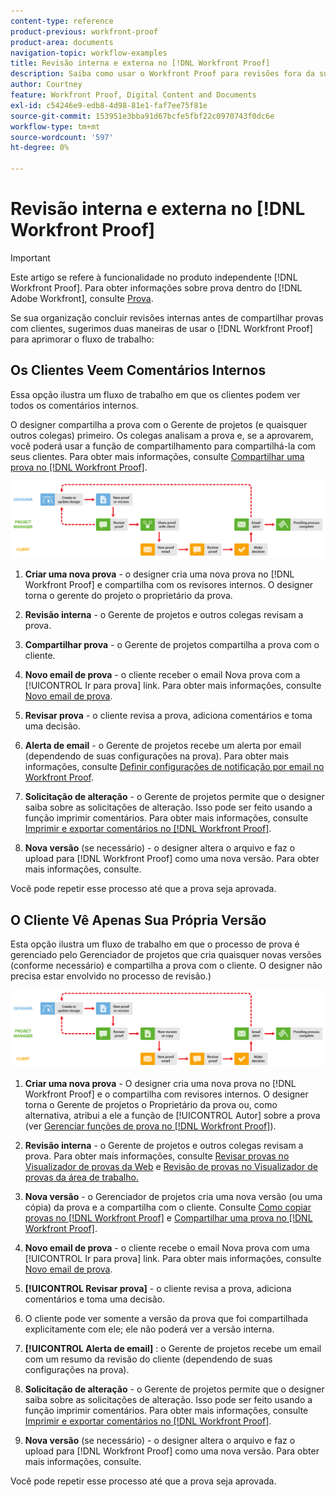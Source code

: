 ```yaml
---
content-type: reference
product-previous: workfront-proof
product-area: documents
navigation-topic: workflow-examples
title: Revisão interna e externa no [!DNL Workfront Proof]
description: Saiba como usar o Workfront Proof para revisões fora da sua organização.
author: Courtney
feature: Workfront Proof, Digital Content and Documents
exl-id: c54246e9-edb8-4d98-81e1-faf7ee75f81e
source-git-commit: 153951e3bba91d67bcfe5fbf22c0970743f0dc6e
workflow-type: tm+mt
source-wordcount: '597'
ht-degree: 0%

---
```


# Revisão interna e externa no [!DNL Workfront Proof]

>[!IMPORTANT]
>
>Este artigo se refere à funcionalidade no produto independente [!DNL Workfront Proof]. Para obter informações sobre prova dentro do [!DNL Adobe Workfront], consulte [Prova](../../../review-and-approve-work/proofing/proofing.md).

Se sua organização concluir revisões internas antes de compartilhar provas com clientes, sugerimos duas maneiras de usar o [!DNL Workfront Proof] para aprimorar o fluxo de trabalho:

## Os Clientes Veem Comentários Internos

Essa opção ilustra um fluxo de trabalho em que os clientes podem ver todos os comentários internos.

O designer compartilha a prova com o Gerente de projetos (e quaisquer outros colegas) primeiro. Os colegas analisam a prova e, se a aprovarem, você poderá usar a função de compartilhamento para compartilhá-la com seus clientes. Para obter mais informações, consulte [Compartilhar uma prova no [!DNL Workfront Proof]](../../../workfront-proof/wp-work-proofsfiles/share-proofs-and-files/share-proof.md).

![internal_external_option_A.png](assets/internal_external_-_option_A.png)

1. **Criar uma nova prova** - o designer cria uma nova prova no [!DNL Workfront Proof] e compartilha com os revisores internos. O designer torna o gerente do projeto o proprietário da prova.
1. **Revisão interna** - o Gerente de projetos e outros colegas revisam a prova.
1. **Compartilhar prova** - o Gerente de projetos compartilha a prova com o cliente.
1. **Novo email de prova** - o cliente receber o email Nova prova com a [!UICONTROL Ir para prova] link. Para obter mais informações, consulte [Novo email de prova](../../../workfront-proof/wp-emailsntfctns/proof-notifications-and-reminders/new-proof-email.md).

1. **Revisar prova** - o cliente revisa a prova, adiciona comentários e toma uma decisão.
1. **Alerta de email** - o Gerente de projetos recebe um alerta por email (dependendo de suas configurações na prova). Para obter mais informações, consulte [Definir configurações de notificação por email no Workfront Proof](../../../workfront-proof/wp-emailsntfctns/email-alerts/config-email-notification-settings-wp.md).

1. **Solicitação de alteração** - o Gerente de projetos permite que o designer saiba sobre as solicitações de alteração. Isso pode ser feito usando a função imprimir comentários. Para obter mais informações, consulte [Imprimir e exportar comentários no [!DNL Workfront Proof]](../../../workfront-proof/wp-work-proofsfiles/organize-your-work/print-and-export-comments.md).

1. **Nova versão** (se necessário) - o designer altera o arquivo e faz o upload para [!DNL Workfront Proof] como uma nova versão. Para obter mais informações, consulte.

Você pode repetir esse processo até que a prova seja aprovada.

## O Cliente Vê Apenas Sua Própria Versão

Esta opção ilustra um fluxo de trabalho em que o processo de prova é gerenciado pelo Gerenciador de projetos que cria quaisquer novas versões (conforme necessário) e compartilha a prova com o cliente. O designer não precisa estar envolvido no processo de revisão.)

![internal_external_option_B.png](assets/internal_external_-_option_B.png)

1. **Criar uma nova prova** - O designer cria uma nova prova no [!DNL Workfront Proof] e o compartilha com revisores internos. O designer torna o Gerente de projetos o Proprietário da prova ou, como alternativa, atribui a ele a função de [!UICONTROL Autor] sobre a prova (ver [Gerenciar funções de prova no [!DNL Workfront Proof]](../../../workfront-proof/wp-work-proofsfiles/share-proofs-and-files/manage-proof-roles.md)).

1. **Revisão interna** - o Gerente de projetos e outros colegas revisam a prova. Para obter mais informações, consulte [Revisar provas no Visualizador de provas da Web](https://support.workfront.com/hc/en-us/sections/115000275214-Reviewing-Proofs-in-the-Web-Proofing-Viewer) e [Revisão de provas no Visualizador de provas da área de trabalho.](https://support.workfront.com/hc/en-us/sections/360000686434-Reviewing-Proofs-in-the-Desktop-Proofing-Viewer)

1. **Nova versão** - o Gerenciador de projetos cria uma nova versão (ou uma cópia) da prova e a compartilha com o cliente. Consulte [Como copiar provas no [!DNL Workfront Proof]](../../../workfront-proof/wp-work-proofsfiles/create-proofs-and-files/copy-proofs.md) e [Compartilhar uma prova no [!DNL Workfront Proof]](../../../workfront-proof/wp-work-proofsfiles/share-proofs-and-files/share-proof.md).

1. **Novo email de prova** - o cliente recebe o email Nova prova com uma [!UICONTROL Ir para prova] link. Para obter mais informações, consulte [Novo email de prova](../../../workfront-proof/wp-emailsntfctns/proof-notifications-and-reminders/new-proof-email.md).

1. **[!UICONTROL Revisar prova]** - o cliente revisa a prova, adiciona comentários e toma uma decisão.
1. O cliente pode ver somente a versão da prova que foi compartilhada explicitamente com ele; ele não poderá ver a versão interna.
1. **[!UICONTROL Alerta de email]** : o Gerente de projetos recebe um email com um resumo da revisão do cliente (dependendo de suas configurações na prova).
1. **Solicitação de alteração** - o Gerente de projetos permite que o designer saiba sobre as solicitações de alteração. Isso pode ser feito usando a função imprimir comentários. Para obter mais informações, consulte [Imprimir e exportar comentários no [!DNL Workfront Proof]](../../../workfront-proof/wp-work-proofsfiles/organize-your-work/print-and-export-comments.md).

1. **Nova versão** (se necessário) - o designer altera o arquivo e faz o upload para [!DNL Workfront Proof] como uma nova versão. Para obter mais informações, consulte.

Você pode repetir esse processo até que a prova seja aprovada.
